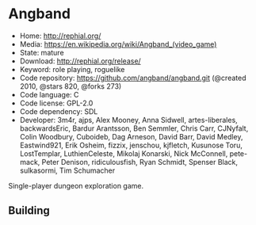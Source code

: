 # Angband

- Home: http://rephial.org/
- Media: https://en.wikipedia.org/wiki/Angband_(video_game)
- State: mature
- Download: http://rephial.org/release/
- Keyword: role playing, roguelike
- Code repository: https://github.com/angband/angband.git (@created 2010, @stars 820, @forks 273)
- Code language: C
- Code license: GPL-2.0
- Code dependency: SDL
- Developer: 3m4r, ajps, Alex Mooney, Anna Sidwell, artes-liberales, backwardsEric, Bardur Arantsson, Ben Semmler, Chris Carr, CJNyfalt, Colin Woodbury, Cuboideb, Dag Arneson, David Barr, David Medley, Eastwind921, Erik Osheim, fizzix, jenschou, kjfletch, Kusunose Toru, LostTemplar, LuthienCeleste, Mikolaj Konarski, Nick McConnell, pete-mack, Peter Denison, ridiculousfish, Ryan Schmidt, Spenser Black, sulkasormi, Tim Schumacher

Single-player dungeon exploration game.

## Building
